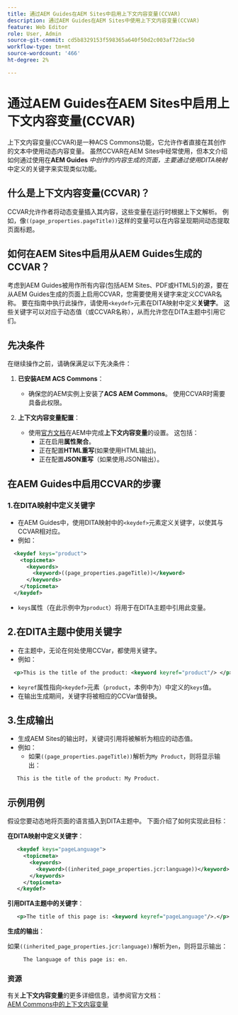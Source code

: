 ```yaml
---
title: 通过AEM Guides在AEM Sites中启用上下文内容变量(CCVAR)
description: 通过AEM Guides在AEM Sites中使用上下文内容变量(CCVAR)
feature: Web Editor
role: User, Admin
source-git-commit: cd5b8329153f598365a640f50d2c003af72dac50
workflow-type: tm+mt
source-wordcount: '466'
ht-degree: 2%

---
```


# 通过AEM Guides在AEM Sites中启用上下文内容变量(CCVAR)

上下文内容变量(CCVAR)是一种ACS Commons功能，它允许作者直接在其创作的文本中使用动态内容变量。 虽然CCVAR在AEM Sites中经常使用，但本文介绍如何通过使用在&#x200B;**AEM Guides** *中创作的内容生成的页面，主要通过使用DITA映射*&#x200B;中定义的关键字来实现类似功能。


## 什么是上下文内容变量(CCVAR)？

CCVAR允许作者将动态变量插入其内容，这些变量在运行时根据上下文解析。 例如，像`((page_properties.pageTitle))`这样的变量可以在内容呈现期间动态提取页面标题。


## 如何在AEM Sites中启用从AEM Guides生成的CCVAR？

考虑到AEM Guides被用作所有内容(包括AEM Sites、PDF或HTML5)的源，要在从AEM Guides生成的页面上启用CCVAR，您需要使用关键字来定义CCVAR名称。 要在指南中执行此操作，请使用`<keydef>`元素在DITA映射中定义&#x200B;**关键字**。 这些关键字可以对应于动态值（或CCVAR名称），从而允许您在DITA主题中引用它们。


## 先决条件

在继续操作之前，请确保满足以下先决条件：

1. **已安装AEM ACS Commons**：
   - 确保您的AEM实例上安装了&#x200B;**ACS AEM Commons**。 使用CCVAR时需要具备此权限。

2. **上下文内容变量配置**：
   - 使用[官方文档](https://adobe-consulting-services.github.io/acs-aem-commons/features/contextual-content-variables/index.html)在AEM中完成&#x200B;**上下文内容变量**&#x200B;的设置。 这包括：
      - 正在启用&#x200B;**属性聚合**。
      - 正在配置&#x200B;**HTML重写**(如果使用HTML输出)。
      - 正在配置&#x200B;**JSON重写**（如果使用JSON输出）。



## 在AEM Guides中启用CCVAR的步骤

### 1.在DITA映射中定义关键字

- 在AEM Guides中，使用DITA映射中的`<keydef>`元素定义关键字，以使其与CCVAR相对应。
- 例如：

```xml
  <keydef keys="product">
    <topicmeta>
      <keywords>
        <keyword>((page_properties.pageTitle))</keyword>
      </keywords>
    </topicmeta>
  </keydef>
```

- `keys`属性（在此示例中为`product`）将用于在DITA主题中引用此变量。


## 2.在DITA主题中使用关键字

- 在主题中，无论在何处使用CCVar，都使用关键字。
- 例如：

```xml
  <p>This is the title of the product: <keyword keyref="product"/> </p>
```

- `keyref`属性指向`<keydef>`元素（`product`，本例中为）中定义的`keys`值。
- 在输出生成期间，关键字将被相应的CCVar值替换。


## 3.生成输出

- 生成AEM Sites的输出时，关键词引用将被解析为相应的动态值。
- 例如：
   - 如果`((page_properties.pageTitle))`解析为`My Product`，则将显示输出：

```xml
   This is the title of the product: My Product.
```


## 示例用例

假设您要动态地将页面的语言插入到DITA主题中。 下面介绍了如何实现此目标：

**在DITA映射中定义关键字**：

```xml
   <keydef keys="pageLanguage">
     <topicmeta>
       <keywords>
         <keyword>((inherited_page_properties.jcr:language))</keyword>
       </keywords>
     </topicmeta>
   </keydef>
```

**引用DITA主题中的关键字**：

```xml
   <p>The title of this page is: <keyword keyref="pageLanguage"/>.</p>
```

**生成的输出**：

如果`((inherited_page_properties.jcr:language))`解析为`en`，则将显示输出：

```
     The language of this page is: en.
```


### 资源

有关&#x200B;**上下文内容变量**&#x200B;的更多详细信息，请参阅官方文档：\
[AEM Commons中的上下文内容变量](https://adobe-consulting-services.github.io/acs-aem-commons/features/contextual-content-variables/index.html)